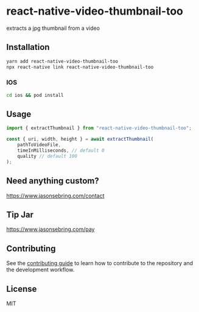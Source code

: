 # react-native-video-thumbnail-too

extracts a jpg thumbnail from a video

## Installation

```sh
yarn add react-native-video-thumbnail-too
npx react-native link react-native-video-thumbnail-too
```
### IOS
```sh
cd ios && pod install
```

## Usage

```js
import { extractThumbnail } from "react-native-video-thumbnail-too";

const { uri, width, height } = await extractThumbnail(
    pathToVideoFile,
    timeInMilliseconds, // default 0
    quality // default 100
);
```

## Need anything custom?

https://www.jasonsebring.com/contact

## Tip Jar

https://www.jasonsebring.com/pay

## Contributing

See the [contributing guide](CONTRIBUTING.md) to learn how to contribute to the repository and the development workflow.

## License

MIT

